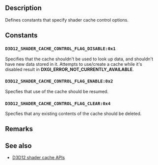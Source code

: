 ## Description

Defines constants that specify shader cache control options.

## Constants

### `D3D12_SHADER_CACHE_CONTROL_FLAG_DISABLE:0x1`

Specifies that the cache shouldn't be used to look up data, and shouldn't have new data stored in it. Attempts to use/create a cache while it's disabled result in **DXGI_ERROR_NOT_CURRENTLY_AVAILABLE**.

### `D3D12_SHADER_CACHE_CONTROL_FLAG_ENABLE:0x2`

Specfies that use of the cache should be resumed.

### `D3D12_SHADER_CACHE_CONTROL_FLAG_CLEAR:0x4`

Specfies that any existing contents of the cache should be deleted.

## Remarks

## See also
* [D3D12 shader cache APIs](https://microsoft.github.io/DirectX-Specs/d3d/ShaderCache.html)
